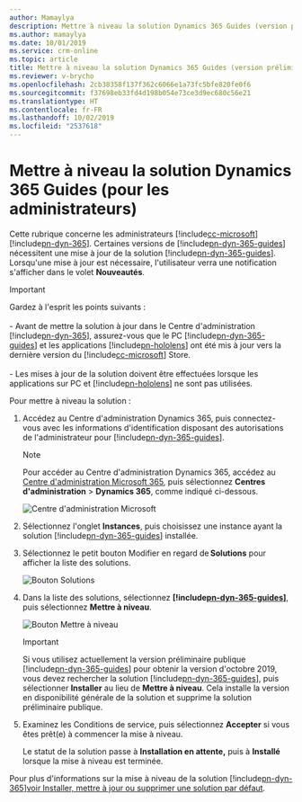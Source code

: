 ```yaml
---
author: Mamaylya
description: Mettre à niveau la solution Dynamics 365 Guides (version préliminaire)
ms.author: mamaylya
ms.date: 10/01/2019
ms.service: crm-online
ms.topic: article
title: Mettre à niveau la solution Dynamics 365 Guides (version préliminaire)
ms.reviewer: v-brycho
ms.openlocfilehash: 2cb38358f137f362c6066e1a73fc5bfe820fe0f6
ms.sourcegitcommit: f37698eb33fd4d198b054e73ce3d9ec680c56e21
ms.translationtype: HT
ms.contentlocale: fr-FR
ms.lasthandoff: 10/02/2019
ms.locfileid: "2537618"
---
```

# <a name="upgrade-the-dynamics-365-guides-solution-for-admins"></a>Mettre à niveau la solution Dynamics 365 Guides (pour les administrateurs)

Cette rubrique concerne les administrateurs [!include[cc-microsoft](../includes/cc-microsoft.md)] [!include[pn-dyn-365](../includes/pn-dyn-365.md)]. Certaines versions de [!include[pn-dyn-365-guides](../includes/pn-dyn-365-guides.md)] nécessitent une mise à jour de la solution [!include[pn-dyn-365-guides](../includes/pn-dyn-365-guides.md)]. Lorsqu'une mise à jour est nécessaire, l'utilisateur verra une notification s'afficher dans le volet **Nouveautés**.

> [!IMPORTANT]
> Gardez à l'esprit les points suivants :<br><br>- Avant de mettre la solution à jour dans le Centre d'administration [!include[pn-dyn-365](../includes/pn-dyn-365.md)], assurez-vous que le PC [!include[pn-dyn-365-guides](../includes/pn-dyn-365-guides.md)] et les applications [!include[pn-hololens](../includes/pn-hololens.md)] ont été mis à jour vers la dernière version du [!include[cc-microsoft](../includes/cc-microsoft.md)] Store.<br><br>- Les mises à jour de la solution doivent être effectuées lorsque les applications sur PC et [!include[pn-hololens](../includes/pn-hololens.md)] ne sont pas utilisées.  

Pour mettre à niveau la solution :

1. Accédez au Centre d'administration Dynamics 365, puis connectez-vous avec les informations d'identification disposant des autorisations de l'administrateur pour [!include[pn-dyn-365-guides](../includes/pn-dyn-365-guides.md)]. 

   > [!NOTE]
   > Pour accéder au Centre d'administration Dynamics 365, accédez au [Centre d'administration Microsoft 365](https://admin.microsoft.com/AdminPortal/Home), puis sélectionnez **Centres d'administration** > **Dynamics 365**, comme indiqué ci-dessous.
   
   ![Centre d'administration Microsoft](media/microsoft-admin-center.PNG "Centre d'administration Microsoft") 

2. Sélectionnez l'onglet **Instances**, puis choisissez une instance ayant la solution [!include[pn-dyn-365-guides](../includes/pn-dyn-365-guides.md)] installée.

3. Sélectionnez le petit bouton Modifier en regard de **Solutions** pour afficher la liste des solutions. 
 
   ![Bouton Solutions](media/solutions.PNG "Bouton Solutions")
 
4. Dans la liste des solutions, sélectionnez **[!include[pn-dyn-365-guides](../includes/pn-dyn-365-guides.md)]**, puis sélectionnez **Mettre à niveau**.  
 
   ![Bouton Mettre à niveau](media/upgrade.PNG "Bouton Mettre à niveau")
   
   > [!IMPORTANT]
   > Si vous utilisez actuellement la version préliminaire publique [!include[pn-dyn-365-guides](../includes/pn-dyn-365-guides.md)] pour obtenir la version d'octobre 2019, vous devez rechercher la solution [!include[pn-dyn-365-guides](../includes/pn-dyn-365-guides.md)], puis sélectionner **Installer** au lieu de **Mettre à niveau**. Cela installe la version en disponibilité générale de la solution et supprime la solution préliminaire publique.
   
5. Examinez les Conditions de service, puis sélectionnez **Accepter** si vous êtes prêt(e) à commencer la mise à niveau. 

   Le statut de la solution passe à **Installation en attente,** puis à **Installé** lorsque la mise à niveau est terminée. 
 
Pour plus d'informations sur la mise à niveau de la solution [!include[pn-dyn-365](../includes/pn-dyn-365.md)][voir Installer, mettre à jour ou supprimer une solution par défaut](https://docs.microsoft.com/dynamics365/customer-engagement/admin/install-remove-preferred-solution).
